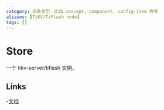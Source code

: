 ```yaml
---
category: 词条类型，比如 concept, component, config-item 等等
aliases: [TiKV/TiFlash node]
tags: []
---
```

# Store

一个 tikv-server/tiflash 实例。

## Links

-[文档](https://docs.pingcap.com/zh/tidb/stable/glossary#store)
